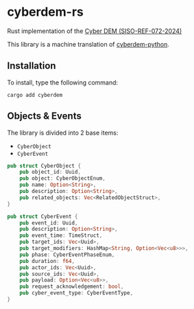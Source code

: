 # cyberdem-rs
Rust implementation of the [Cyber DEM (SISO-REF-072-2024)](https://cdn.ymaws.com/www.sisostandards.org/resource/resmgr/reference_documents_/siso-ref-072-2024.pdf)

This library is a machine translation of [cyberdem-python](https://github.com/cmu-sei/cyberdem-python/tree/master?tab=readme-ov-file).

## Installation

To install, type the following command:

`cargo add cyberdem`

## Objects & Events

The library is divided into 2 base items:
- `CyberObject`
- `CyberEvent`

```rust
pub struct CyberObject {
    pub object_id: Uuid,
    pub object: CyberObjectEnum,
    pub name: Option<String>,
    pub description: Option<String>,
    pub related_objects: Vec<RelatedObjectStruct>,
}
```

```rust
pub struct CyberEvent {
    pub event_id: Uuid,
    pub description: Option<String>,
    pub event_time: TimeStruct,
    pub target_ids: Vec<Uuid>,
    pub target_modifiers: HashMap<String, Option<Vec<u8>>>,
    pub phase: CyberEventPhaseEnum,
    pub duration: f64,
    pub actor_ids: Vec<Uuid>,
    pub source_ids: Vec<Uuid>,
    pub payload: Option<Vec<u8>>,
    pub request_acknowledgement: bool,
    pub cyber_event_type: CyberEventType,
}
```

